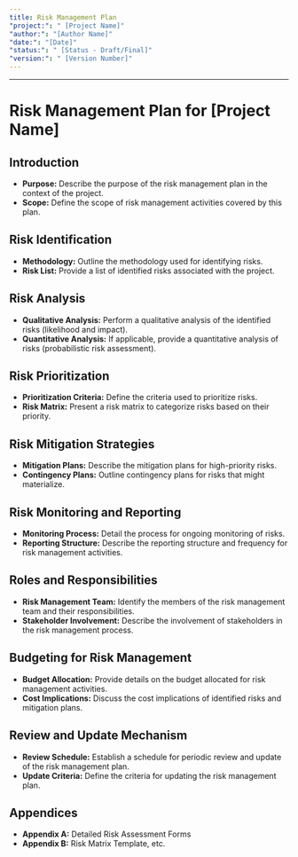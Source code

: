 ```yaml
---
title: Risk Management Plan
"project:": " [Project Name]"
"author:": "[Author Name]"
"date:": "[Date]"
"status:": " [Status - Draft/Final]"
"version:": " [Version Number]"
---
```

---
# Risk Management Plan for [Project Name]

## Introduction

- **Purpose:** Describe the purpose of the risk management plan in the context of the project.
- **Scope:** Define the scope of risk management activities covered by this plan.

## Risk Identification

- **Methodology:** Outline the methodology used for identifying risks.
- **Risk List:** Provide a list of identified risks associated with the project.

## Risk Analysis

- **Qualitative Analysis:** Perform a qualitative analysis of the identified risks (likelihood and impact).
- **Quantitative Analysis:** If applicable, provide a quantitative analysis of risks (probabilistic risk assessment).

## Risk Prioritization

- **Prioritization Criteria:** Define the criteria used to prioritize risks.
- **Risk Matrix:** Present a risk matrix to categorize risks based on their priority.

## Risk Mitigation Strategies

- **Mitigation Plans:** Describe the mitigation plans for high-priority risks.
- **Contingency Plans:** Outline contingency plans for risks that might materialize.

## Risk Monitoring and Reporting

- **Monitoring Process:** Detail the process for ongoing monitoring of risks.
- **Reporting Structure:** Describe the reporting structure and frequency for risk management activities.

## Roles and Responsibilities

- **Risk Management Team:** Identify the members of the risk management team and their responsibilities.
- **Stakeholder Involvement:** Describe the involvement of stakeholders in the risk management process.

## Budgeting for Risk Management

- **Budget Allocation:** Provide details on the budget allocated for risk management activities.
- **Cost Implications:** Discuss the cost implications of identified risks and mitigation plans.

## Review and Update Mechanism

- **Review Schedule:** Establish a schedule for periodic review and update of the risk management plan.
- **Update Criteria:** Define the criteria for updating the risk management plan.

## Appendices

- **Appendix A:** Detailed Risk Assessment Forms
- **Appendix B:** Risk Matrix Template, etc.

